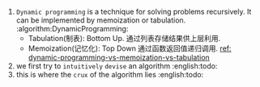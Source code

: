 1. `Dynamic programming` is a technique for solving problems recursively. It can be implemented by memoization or tabulation. :algorithm:DynamicProgramming:
   * Tabulation(制表): Bottom Up. 
     通过列表存储结果供上层利用.
   * Memoization(记忆化): Top Down
     通过函数返回值递归调用.
     [ref: dynamic-programming-vs-memoization-vs-tabulation](https://programming.guide/dynamic-programming-vs-memoization-vs-tabulation.html)
2. we first try to `intuitively` `devise` an algorithm :english:todo:
3. this is where the `crux` of the algorithm lies :english:todo:


